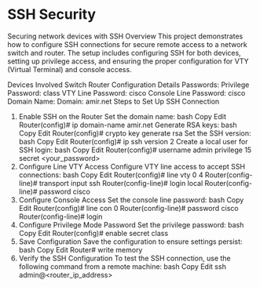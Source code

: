 # SSH Security
 Securing network devices with SSH
Overview
This project demonstrates how to configure SSH connections for secure remote access to a network switch and router. The setup includes configuring SSH for both devices, setting up privilege access, and ensuring the proper configuration for VTY (Virtual Terminal) and console access.

Devices Involved
Switch
Router
Configuration Details
Passwords:
Privilege Password: class
VTY Line Password: cisco
Console Line Password: cisco
Domain Name:
Domain: amir.net
Steps to Set Up SSH Connection
1. Enable SSH on the Router
Set the domain name:
bash
Copy
Edit
Router(config)# ip domain-name amir.net
Generate RSA keys:
bash
Copy
Edit
Router(config)# crypto key generate rsa
Set the SSH version:
bash
Copy
Edit
Router(config)# ip ssh version 2
Create a local user for SSH login:
bash
Copy
Edit
Router(config)# username admin privilege 15 secret <your_password>
2. Configure Line VTY Access
Configure VTY line access to accept SSH connections:
bash
Copy
Edit
Router(config)# line vty 0 4
Router(config-line)# transport input ssh
Router(config-line)# login local
Router(config-line)# password cisco
3. Configure Console Access
Set the console line password:
bash
Copy
Edit
Router(config)# line con 0
Router(config-line)# password cisco
Router(config-line)# login
4. Configure Privilege Mode Password
Set the privilege password:
bash
Copy
Edit
Router(config)# enable secret class
5. Save Configuration
Save the configuration to ensure settings persist:
bash
Copy
Edit
Router# write memory
6. Verify the SSH Configuration
To test the SSH connection, use the following command from a remote machine:
bash
Copy
Edit
ssh admin@<router_ip_address>
